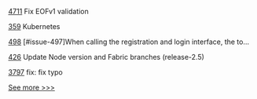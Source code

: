 
[4711](https://github.com/hyperledger/besu/pull/4711) Fix EOFv1 validation

[359](https://github.com/hyperledger-labs/fablo/pull/359) Kubernetes

[498](https://github.com/hyperledger/cello/pull/498) [#issue-497]When calling the registration and login interface, the to…

[426](https://github.com/hyperledger/fabric-test/pull/426) Update Node version and Fabric branches (release-2.5)

[3797](https://github.com/hyperledger/fabric/pull/3797) fix: fix typo


[See more >>>](https://start-here.hyperledger.org/pull-requests)
